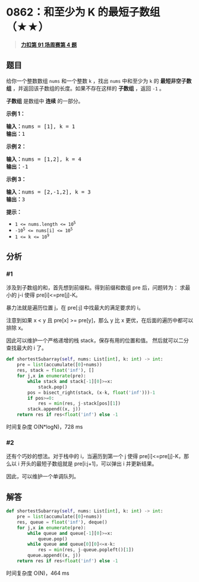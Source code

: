 # 0862：和至少为 K 的最短子数组（★★）


> <u>**[力扣第 91 场周赛第 4 题](https://leetcode.cn/problems/shortest-subarray-with-sum-at-least-k/)**</u>

## 题目

<p>给你一个整数数组 <code>nums</code> 和一个整数 <code>k</code> ，找出 <code>nums</code> 中和至少为 <code>k</code> 的 <strong>最短非空子数组</strong> ，并返回该子数组的长度。如果不存在这样的 <strong>子数组</strong> ，返回 <code>-1</code> 。</p>

<p><strong>子数组</strong> 是数组中 <strong>连续</strong> 的一部分。</p>



<ol>
</ol>

<p><strong>示例 1：</strong></p>

<pre>
<strong>输入：</strong>nums = [1], k = 1
<strong>输出：</strong>1
</pre>

<p><strong>示例 2：</strong></p>

<pre>
<strong>输入：</strong>nums = [1,2], k = 4
<strong>输出：</strong>-1
</pre>

<p><strong>示例 3：</strong></p>

<pre>
<strong>输入：</strong>nums = [2,-1,2], k = 3
<strong>输出：</strong>3
</pre>



<p><strong>提示：</strong></p>

<ul>
<li><code>1 &lt;= nums.length &lt;= 10<sup>5</sup></code></li>
<li><code>-10<sup>5</sup> &lt;= nums[i] &lt;= 10<sup>5</sup></code></li>
<li><code>1 &lt;= k &lt;= 10<sup>9</sup></code></li>
</ul>


## 分析

### #1

涉及到子数组的和，首先想到前缀和。得到前缀和数组 pre 后，问题转为：
求最小的 j-i 使得 pre[i]<=pre[j]-K。

暴力法就是遍历位置 j，在 pre[:j] 中找最大的满足要求的 i。

注意到如果 x < y 且 pre[x] >= pre[y]，那么 y 比 x 更优，在后面的遍历中都可以排除 x。

因此可以维护一个严格递增的栈 stack，保存有用的位置和值。
然后就可以二分查找最大的 i 了。
	
```python
def shortestSubarray(self, nums: List[int], k: int) -> int:
    pre = list(accumulate([0]+nums))
    res, stack = float('inf'), []
    for j,x in enumerate(pre):
        while stack and stack[-1][0]>=x:
            stack.pop()
        pos = bisect_right(stack, (x-k, float('inf')))-1
        if pos>=0:
            res = min(res, j-stack[pos][1])
        stack.append((x, j))
    return res if res<float('inf') else -1
```
时间复杂度 O(N*logN)，728 ms

### #2

还有个巧妙的想法。对于栈中的 i，当遍历到第一个 j 使得 pre[i]<=pre[j]-K，那么以 i 开头的最短子数组就是
pre[i:j+1]，可以弹出 i 并更新结果。

因此，可以维护一个单调队列。

## 解答

```python
def shortestSubarray(self, nums: List[int], k: int) -> int:
    pre = list(accumulate([0]+nums))
    res, queue = float('inf'), deque()
    for j,x in enumerate(pre):
        while queue and queue[-1][0]>=x:
            queue.pop()
        while queue and queue[0][0]<=x-k:
            res = min(res, j-queue.popleft()[1])
        queue.append((x, j))
    return res if res<float('inf') else -1
```
时间复杂度 O(N)，464 ms

